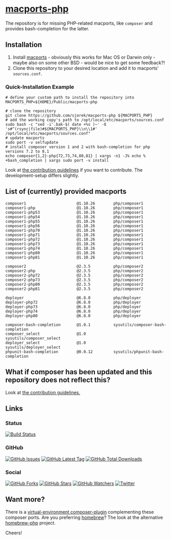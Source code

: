 # [macports-php](https://sjorek.github.io/macports-php/)

The repository is for missing PHP-related macports, like `composer` and
provides bash-completion for the latter.

## Installation

1. Install [macports](https://www.macports.org) - obviously this works
   for Mac OS or Darwin only - maybe also on some other BSD - would be
   nice to get some feedback?!
2. Clone this repository to your desired location and add it to macports'
   `sources.conf`.

### Quick-Installation Example

```console
# define your custom path to install the repository into
MACPORTS_PHP=${HOME}/Public/macports-php

# clone the repository
git clone https://github.com/sjorek/macports-php ${MACPORTS_PHP}
# add the working copy's path to /opt/local/etc/macports/sources.conf
sudo bash -c "sed -i'.bak-$( date +%s )~' -E 's#^(rsync|file)#${MACPORTS_PHP}\\n\\1#' /opt/local/etc/macports/sources.conf"
# update macports
sudo port -v selfupdate
# install composer version 1 and 2 with bash-completion for php versions 7.2 to 8.1
echo composer{1,2}-php{72,73,74,80,81} | xargs -n1 -J% echo % +bash_completion | xargs sudo port -v install
```

Look at [the contribution guidelines](CONTRIBUTING.md) if you want to
contribute. The development-setup differs slightly.

## List of (currently) provided macports

    composer1                      @1.10.26        php/composer1
    composer1-php                  @1.10.26        php/composer1
    composer1-php53                @1.10.26        php/composer1
    composer1-php54                @1.10.26        php/composer1
    composer1-php55                @1.10.26        php/composer1
    composer1-php56                @1.10.26        php/composer1
    composer1-php70                @1.10.26        php/composer1
    composer1-php71                @1.10.26        php/composer1
    composer1-php72                @1.10.26        php/composer1
    composer1-php73                @1.10.26        php/composer1
    composer1-php74                @1.10.26        php/composer1
    composer1-php80                @1.10.26        php/composer1
    composer1-php81                @1.10.26        php/composer1

    composer2                      @2.3.5          php/composer2
    composer2-php                  @2.3.5          php/composer2
    composer2-php72                @2.3.5          php/composer2
    composer2-php73                @2.3.5          php/composer2
    composer2-php80                @2.3.5          php/composer2
    composer2-php81                @2.3.5          php/composer2

    deployer                       @6.8.0          php/deployer
    deployer-php72                 @6.8.0          php/deployer
    deployer-php73                 @6.8.0          php/deployer
    deployer-php74                 @6.8.0          php/deployer
    deployer-php80                 @6.8.0          php/deployer

    composer-bash-completion       @1.0.1          sysutils/composer-bash-completion
    composer_select                @1.0            sysutils/composer_select
    deployer_select                @1.0            sysutils/deployer_select
    phpunit-bash-completion        @0.0.12         sysutils/phpunit-bash-completion


## What if composer has been updated and this repository does not reflect this?

Look at [the contribution guidelines.](CONTRIBUTING.md)

## Links

### Status

[![Build Status](https://img.shields.io/travis/com/sjorek/macports-php.svg)](https://travis-ci.com/sjorek/macports-php)


### GitHub

[![GitHub Issues](https://img.shields.io/github/issues/sjorek/macports-php.svg)](https://github.com/sjorek/macports-php/issues)
[![GitHub Latest Tag](https://img.shields.io/github/tag/sjorek/macports-php.svg)](https://github.com/sjorek/macports-php/tags)
[![GitHub Total Downloads](https://img.shields.io/github/downloads/sjorek/macports-php/total.svg)](https://github.com/sjorek/macports-php/releases)


### Social

[![GitHub Forks](https://img.shields.io/github/forks/sjorek/macports-php.svg?style=social)](https://github.com/sjorek/macports-php/network)
[![GitHub Stars](https://img.shields.io/github/stars/sjorek/macports-php.svg?style=social)](https://github.com/sjorek/macports-php/stargazers)
[![GitHub Watchers](https://img.shields.io/github/watchers/sjorek/macports-php.svg?style=social)](https://github.com/sjorek/macports-php/watchers)
[![Twitter](https://img.shields.io/twitter/url/https/github.com/sjorek/macports-php.svg?style=social)](https://twitter.com/intent/tweet?url=https%3A%2F%2Fsjorek.github.io%2Fmacports-php%2F)

## Want more?

There is a [virtual-environment composer-plugin](https://sjorek.github.io/composer-virtual-environment-plugin/)
complementing these composer ports. Are you preferring [homebrew](https://brew.sh)? The look at the alternative
[homebrew-php](https://sjorek.github.io/homebrew-php/) project.

Cheers!
